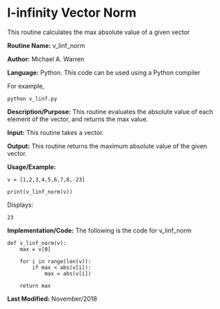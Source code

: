 # l-infinity Vector Norm 
This routine calculates the max absolute value of a given vector

**Routine Name:**           v_linf_norm

**Author:** Michael A. Warren

**Language:** Python. This code can be used using a Python compiler

For example,

    python v_linf.py

**Description/Purpose:** This routine evaluates the absolute value of each element of the vector, and returns the max value.

**Input:** This routine takes a vector.

**Output:** This routine returns the maximum absolute value of the given vector.

**Usage/Example:**

	v = [1,2,3,4,5,6,7,8,-23]

	print(v_linf_norm(v))

Displays:
	
	23

**Implementation/Code:** The following is the code for v_linf_norm

	def v_linf_norm(v):
	    max = v[0]

	    for i in range(len(v)):
	        if max < abs(v[i]):
	            max = abs(v[i])
	
	    return max

**Last Modified:** November/2018
